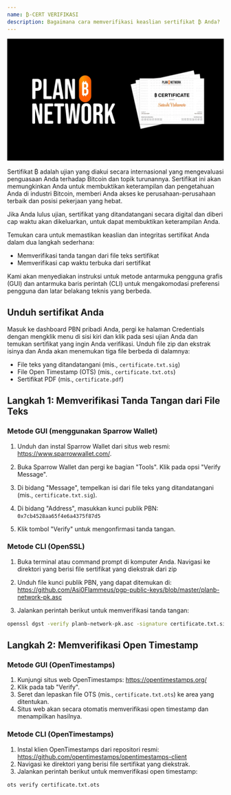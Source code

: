 ```yaml
---
name: ₿-CERT VERIFIKASI
description: Bagaimana cara memverifikasi keaslian sertifikat ₿ Anda?
---
```


![cover](assets/cover.webp)

Sertifikat ₿ adalah ujian yang diakui secara internasional yang mengevaluasi penguasaan Anda terhadap Bitcoin dan topik turunannya. Sertifikat ini akan memungkinkan Anda untuk membuktikan keterampilan dan pengetahuan Anda di industri Bitcoin, memberi Anda akses ke perusahaan-perusahaan terbaik dan posisi pekerjaan yang hebat.

Jika Anda lulus ujian, sertifikat yang ditandatangani secara digital dan diberi cap waktu akan dikeluarkan, untuk dapat membuktikan keterampilan Anda.

Temukan cara untuk memastikan keaslian dan integritas sertifikat Anda dalam dua langkah sederhana:

- Memverifikasi tanda tangan dari file teks sertifikat
- Memverifikasi cap waktu terbuka dari sertifikat

Kami akan menyediakan instruksi untuk metode antarmuka pengguna grafis (GUI) dan antarmuka baris perintah (CLI) untuk mengakomodasi preferensi pengguna dan latar belakang teknis yang berbeda.

## Unduh sertifikat Anda

Masuk ke dashboard PBN pribadi Anda, pergi ke halaman Credentials dengan mengklik menu di sisi kiri dan klik pada sesi ujian Anda dan temukan sertifikat yang ingin Anda verifikasi.
Unduh file zip dan ekstrak isinya dan Anda akan menemukan tiga file berbeda di dalamnya:

- File teks yang ditandatangani (mis., `certificate.txt.sig`)
- File Open Timestamp (OTS) (mis., `certificate.txt.ots`)
- Sertifikat PDF (mis., `certificate.pdf`)

## Langkah 1: Memverifikasi Tanda Tangan dari File Teks

### Metode GUI (menggunakan Sparrow Wallet)

1. Unduh dan instal Sparrow Wallet dari situs web resmi: https://www.sparrowwallet.com/.

2. Buka Sparrow Wallet dan pergi ke bagian "Tools".
   Klik pada opsi "Verify Message".

3. Di bidang "Message", tempelkan isi dari file teks yang ditandatangani (mis., `certificate.txt.sig`).

4. Di bidang "Address", masukkan kunci publik PBN: `0x7cb4528aa65f4e6a4375f87d5`

5. Klik tombol "Verify" untuk mengonfirmasi tanda tangan.

### Metode CLI (OpenSSL)

1. Buka terminal atau command prompt di komputer Anda.
   Navigasi ke direktori yang berisi file sertifikat yang diekstrak dari zip

2. Unduh file kunci publik PBN, yang dapat ditemukan di: https://github.com/Asi0Flammeus/pgp-public-keys/blob/master/planb-network-pk.asc

3. Jalankan perintah berikut untuk memverifikasi tanda tangan:

```bash
openssl dgst -verify planb-network-pk.asc -signature certificate.txt.sig certificate.txt
```

## Langkah 2: Memverifikasi Open Timestamp

### Metode GUI (OpenTimestamps)

1. Kunjungi situs web OpenTimestamps: https://opentimestamps.org/
2. Klik pada tab "Verify".
3. Seret dan lepaskan file OTS (mis., `certificate.txt.ots`) ke area yang ditentukan.
4. Situs web akan secara otomatis memverifikasi open timestamp dan menampilkan hasilnya.

### Metode CLI (OpenTimestamps)

1. Instal klien OpenTimestamps dari repositori resmi: https://github.com/opentimestamps/opentimestamps-client
2. Navigasi ke direktori yang berisi file sertifikat yang diekstrak.
3. Jalankan perintah berikut untuk memverifikasi open timestamp:

```bash
ots verify certificate.txt.ots
```